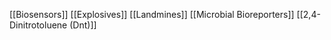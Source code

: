 [[Biosensors]]
[[Explosives]]
[[Landmines]]
[[Microbial Bioreporters]]
[[2,4-Dinitrotoluene (Dnt)]]
